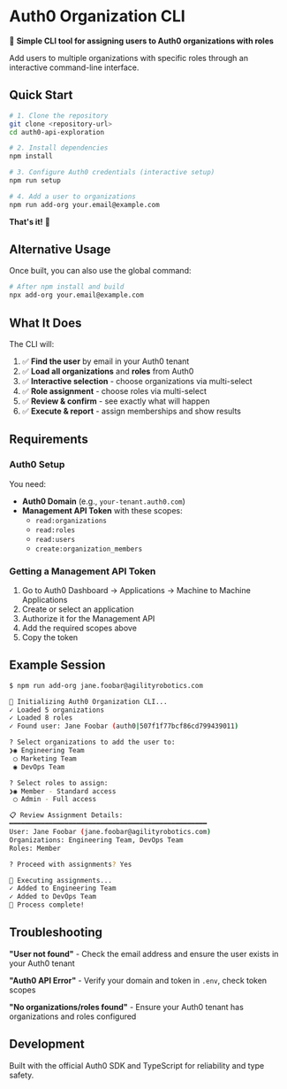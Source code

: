 # Auth0 Organization CLI

🚀 **Simple CLI tool for assigning users to Auth0 organizations with roles**

Add users to multiple organizations with specific roles through an interactive command-line interface.

## Quick Start

```bash
# 1. Clone the repository
git clone <repository-url>
cd auth0-api-exploration

# 2. Install dependencies
npm install

# 3. Configure Auth0 credentials (interactive setup)
npm run setup

# 4. Add a user to organizations
npm run add-org your.email@example.com
```

**That's it!** 🎉

## Alternative Usage

Once built, you can also use the global command:

```bash
# After npm install and build
npx add-org your.email@example.com
```

## What It Does

The CLI will:

1. ✅ **Find the user** by email in your Auth0 tenant
2. ✅ **Load all organizations** and **roles** from Auth0
3. ✅ **Interactive selection** - choose organizations via multi-select
4. ✅ **Role assignment** - choose roles via multi-select  
5. ✅ **Review & confirm** - see exactly what will happen
6. ✅ **Execute & report** - assign memberships and show results

## Requirements

### Auth0 Setup

You need:
- **Auth0 Domain** (e.g., `your-tenant.auth0.com`)
- **Management API Token** with these scopes:
  - `read:organizations`
  - `read:roles`
  - `read:users`
  - `create:organization_members`

### Getting a Management API Token

1. Go to Auth0 Dashboard → Applications → Machine to Machine Applications
2. Create or select an application
3. Authorize it for the Management API
4. Add the required scopes above
5. Copy the token

## Example Session

```bash
$ npm run add-org jane.foobar@agilityrobotics.com

🔄 Initializing Auth0 Organization CLI...
✓ Loaded 5 organizations
✓ Loaded 8 roles
✓ Found user: Jane Foobar (auth0|507f1f77bcf86cd799439011)

? Select organizations to add the user to:
❯◉ Engineering Team
 ◯ Marketing Team  
 ◉ DevOps Team

? Select roles to assign:
❯◉ Member - Standard access
 ◯ Admin - Full access

📋 Review Assignment Details:
━━━━━━━━━━━━━━━━━━━━━━━━━━━━━━━━━━━━━━━━━━━━━━━━━━
User: Jane Foobar (jane.foobar@agilityrobotics.com)
Organizations: Engineering Team, DevOps Team
Roles: Member

? Proceed with assignments? Yes

🔄 Executing assignments...
✓ Added to Engineering Team
✓ Added to DevOps Team
🎉 Process complete!
```

## Troubleshooting

**"User not found"** - Check the email address and ensure the user exists in your Auth0 tenant

**"Auth0 API Error"** - Verify your domain and token in `.env`, check token scopes

**"No organizations/roles found"** - Ensure your Auth0 tenant has organizations and roles configured

## Development

Built with the official Auth0 SDK and TypeScript for reliability and type safety.
